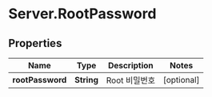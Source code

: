 # Server.RootPassword

## Properties
Name | Type | Description | Notes
------------ | ------------- | ------------- | -------------
**rootPassword** | **String** | Root 비밀번호 | [optional] 


